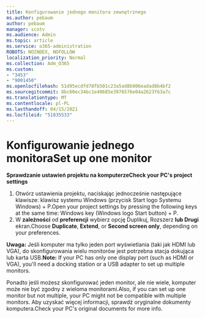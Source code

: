 ```yaml
---
title: Konfigurowanie jednego monitora zewnętrznego
ms.author: pebaum
author: pebaum
manager: scotv
ms.audience: Admin
ms.topic: article
ms.service: o365-administration
ROBOTS: NOINDEX, NOFOLLOW
localization_priority: Normal
ms.collection: Adm_O365
ms.custom:
- "3453"
- "9001450"
ms.openlocfilehash: 51d95ecdfd78fb501c23a5ad8b906eadad8b4bf2
ms.sourcegitcommit: 8bc60ec34bc1e40685e3976576e04a2623f63a7c
ms.translationtype: MT
ms.contentlocale: pl-PL
ms.lasthandoff: 04/15/2021
ms.locfileid: "51835533"
---
```

# <a name="set-up-one-monitor"></a><span data-ttu-id="a7d8c-102">Konfigurowanie jednego monitora</span><span class="sxs-lookup"><span data-stu-id="a7d8c-102">Set up one monitor</span></span>

<span data-ttu-id="a7d8c-103">**Sprawdzanie ustawień projektu na komputerze**</span><span class="sxs-lookup"><span data-stu-id="a7d8c-103">**Check your PC's project settings**</span></span>

1. <span data-ttu-id="a7d8c-104">Otwórz ustawienia projektu, naciskając jednocześnie następujące klawisze: klawisz systemu Windows (przycisk Start logo Systemu Windows) + P.</span><span class="sxs-lookup"><span data-stu-id="a7d8c-104">Open your project settings by pressing the following keys at the same time: Windows key (Windows logo Start button) + P.</span></span>
2. <span data-ttu-id="a7d8c-105">W **zależności** od **preferencji** wybierz opcję Duplikuj, Rozszerz **lub Drugi** ekran.</span><span class="sxs-lookup"><span data-stu-id="a7d8c-105">Choose **Duplicate**, **Extend**, or **Second screen only**, depending on your preferences.</span></span>

<span data-ttu-id="a7d8c-106">**Uwaga:** Jeśli komputer ma tylko jeden port wyświetlania (taki jak HDMI lub VGA), do skonfigurowania wielu monitorów jest potrzebna stacja dokująca lub karta USB.</span><span class="sxs-lookup"><span data-stu-id="a7d8c-106">**Note:** If your PC has only one display port (such as HDMI or VGA), you'll need a docking station or a USB adapter to set up multiple monitors.</span></span>

<span data-ttu-id="a7d8c-107">Ponadto jeśli możesz skonfigurować jeden monitor, ale nie wiele, komputer może nie być zgodny z wieloma monitorami.</span><span class="sxs-lookup"><span data-stu-id="a7d8c-107">Also, if you can set up one monitor but not multiple, your PC might not be compatible with multiple monitors.</span></span> <span data-ttu-id="a7d8c-108">Aby uzyskać więcej informacji, sprawdź oryginalne dokumenty komputera.</span><span class="sxs-lookup"><span data-stu-id="a7d8c-108">Check your PC's original documents for more info.</span></span>